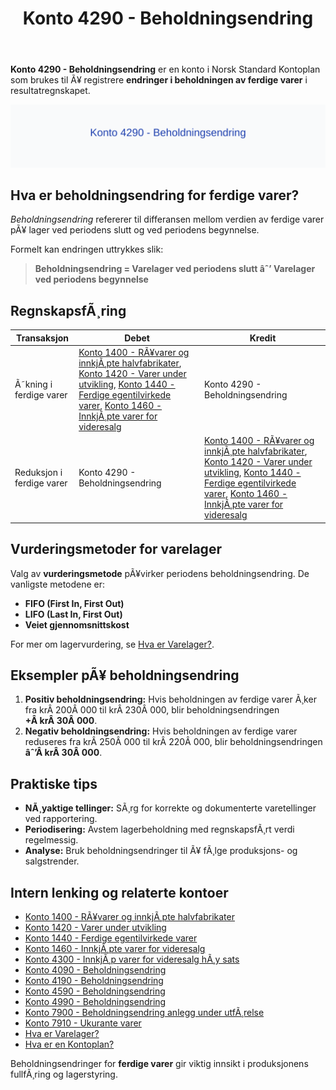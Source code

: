 ﻿---
title: "Konto 4290 - Beholdningsendring"
meta_title: "4290-beholdningsendring"
meta_description: '**Konto 4290 - Beholdningsendring** er en konto i Norsk Standard Kontoplan som brukes til Ã¥ registrere **endringer i beholdningen av ferdige varer** i resultat...'
slug: 4290-beholdningsendring
type: blog
layout: pages/single
---

**Konto 4290 - Beholdningsendring** er en konto i Norsk Standard Kontoplan som brukes til Ã¥ registrere **endringer i beholdningen av ferdige varer** i resultatregnskapet.

![Illustrasjon av konto 4290 Beholdningsendring](4290-beholdningsendring-image.svg)

## Hva er beholdningsendring for ferdige varer?

*Beholdningsendring* refererer til differansen mellom verdien av ferdige varer pÃ¥ lager ved periodens slutt og ved periodens begynnelse.

Formelt kan endringen uttrykkes slik:

> **Beholdningsendring = Varelager ved periodens slutt âˆ’ Varelager ved periodens begynnelse**

## RegnskapsfÃ¸ring

| Transaksjon             | Debet                                                                                                                                                                                           | Kredit                          |
|-------------------------|-------------------------------------------------------------------------------------------------------------------------------------------------------------------------------------------------|---------------------------------|
| Ã˜kning i ferdige varer  | [Konto 1400 - RÃ¥varer og innkjÃ¸pte halvfabrikater](/blogs/kontoplan/1400-raavarer-og-innkjopte-halvfabrikater "Konto 1400 - RÃ¥varer og innkjÃ¸pte halvfabrikater"), [Konto 1420 - Varer under utvikling](/blogs/kontoplan/1420-varer-under-utvikling "Konto 1420 - Varer under utvikling"), [Konto 1440 - Ferdige egentilvirkede varer](/blogs/kontoplan/1440-ferdige-egentilvirkede-varer "Konto 1440 - Ferdige egentilvirkede varer"), [Konto 1460 - InnkjÃ¸pte varer for videresalg](/blogs/kontoplan/1460-innkjopte-varer-for-videresalg "Konto 1460 - InnkjÃ¸pte varer for videresalg") | Konto 4290 - Beholdningsendring |
| Reduksjon i ferdige varer | Konto 4290 - Beholdningsendring                                                                                                                                                                 | [Konto 1400 - RÃ¥varer og innkjÃ¸pte halvfabrikater](/blogs/kontoplan/1400-raavarer-og-innkjopte-halvfabrikater "Konto 1400 - RÃ¥varer og innkjÃ¸pte halvfabrikater"), [Konto 1420 - Varer under utvikling](/blogs/kontoplan/1420-varer-under-utvikling "Konto 1420 - Varer under utvikling"), [Konto 1440 - Ferdige egentilvirkede varer](/blogs/kontoplan/1440-ferdige-egentilvirkede-varer "Konto 1440 - Ferdige egentilvirkede varer"), [Konto 1460 - InnkjÃ¸pte varer for videresalg](/blogs/kontoplan/1460-innkjopte-varer-for-videresalg "Konto 1460 - InnkjÃ¸pte varer for videresalg") |

## Vurderingsmetoder for varelager

Valg av **vurderingsmetode** pÃ¥virker periodens beholdningsendring. De vanligste metodene er:

* **FIFO (First In, First Out)**
* **LIFO (Last In, First Out)**
* **Veiet gjennomsnittskost**

For mer om lagervurdering, se [Hva er Varelager?](/blogs/regnskap/hva-er-varelager "Hva er Varelager? Komplett Guide til LagerfÃ¸ring og Verdivurdering").

## Eksempler pÃ¥ beholdningsendring

1. **Positiv beholdningsendring:** Hvis beholdningen av ferdige varer Ã¸ker fra krÂ 200Â 000 til krÂ 230Â 000, blir beholdningsendringen **+Â krÂ 30Â 000**.
2. **Negativ beholdningsendring:** Hvis beholdningen av ferdige varer reduseres fra krÂ 250Â 000 til krÂ 220Â 000, blir beholdningsendringen **âˆ’Â krÂ 30Â 000**.

## Praktiske tips

* **NÃ¸yaktige tellinger:** SÃ¸rg for korrekte og dokumenterte varetellinger ved rapportering.
* **Periodisering:** Avstem lagerbeholdning med regnskapsfÃ¸rt verdi regelmessig.
* **Analyse:** Bruk beholdningsendringer til Ã¥ fÃ¸lge produksjons- og salgstrender.

## Intern lenking og relaterte kontoer

* [Konto 1400 - RÃ¥varer og innkjÃ¸pte halvfabrikater](/blogs/kontoplan/1400-raavarer-og-innkjopte-halvfabrikater "Konto 1400 - RÃ¥varer og innkjÃ¸pte halvfabrikater")
* [Konto 1420 - Varer under utvikling](/blogs/kontoplan/1420-varer-under-utvikling "Konto 1420 - Varer under utvikling")
* [Konto 1440 - Ferdige egentilvirkede varer](/blogs/kontoplan/1440-ferdige-egentilvirkede-varer "Konto 1440 - Ferdige egentilvirkede varer")
* [Konto 1460 - InnkjÃ¸pte varer for videresalg](/blogs/kontoplan/1460-innkjopte-varer-for-videresalg "Konto 1460 - InnkjÃ¸pte varer for videresalg")
* [Konto 4300 - InnkjÃ¸p varer for videresalg hÃ¸y sats](/blogs/kontoplan/4300-innkjop-varer-for-videresalg-hoy-sats "Konto 4300 - InnkjÃ¸p varer for videresalg hÃ¸y sats")
* [Konto 4090 - Beholdningsendring](/blogs/kontoplan/4090-beholdningsendring "Konto 4090 - Beholdningsendring")
* [Konto 4190 - Beholdningsendring](/blogs/kontoplan/4190-beholdningsendring "Konto 4190 - Beholdningsendring")
* [Konto 4590 - Beholdningsendring](/blogs/kontoplan/4590-beholdningsendring "Konto 4590 - Beholdningsendring")
* [Konto 4990 - Beholdningsendring](/blogs/kontoplan/4990-beholdningsendring "Konto 4990 - Beholdningsendring")
* [Konto 7900 - Beholdningsendring anlegg under utfÃ¸relse](/blogs/kontoplan/7900-beholdningsendring-anlegg-under-utforelse "Konto 7900 - Beholdningsendring anlegg under utfÃ¸relse")
* [Konto 7910 - Ukurante varer](/blogs/kontoplan/7910-ukurante-varer "Konto 7910 - Ukurante varer")
* [Hva er Varelager?](/blogs/regnskap/hva-er-varelager "Hva er Varelager? Komplett Guide til LagerfÃ¸ring og Verdivurdering")
* [Hva er en Kontoplan?](/blogs/regnskap/hva-er-kontoplan "Hva er en Kontoplan? Komplett Guide til Kontoplaner i Norsk Regnskap")

Beholdningsendringer for **ferdige varer** gir viktig innsikt i produksjonens fullfÃ¸ring og lagerstyring.

